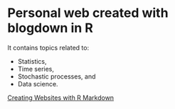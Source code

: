 # Personal web created with blogdown in R

It contains topics related to:

- Statistics,
- Time series,
- Stochastic processes, and
- Data science.

[Creating Websites with R Markdown](https://bookdown.org/yihui/blogdown/)
